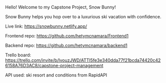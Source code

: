 Hello! Welcome to my Capstone Project, Snow Bunny!

Snow Bunny helps you hop over to a luxurious ski vacation with confidence. 

Live link: https://snowbunny.netlify.app/

Frontend repo: https://github.com/hetymcnamara/Frontend1

Backend repo: https://github.com/hetymcnamara/backend1

Trello board: https://trello.com/invite/b/lvouzJWD/ATTI5fe3e340dda77f21bcda74420c426158A76D3AC8/capstone-project-management

API used: ski resort and conditions from RapidAPI
